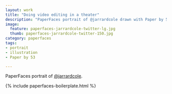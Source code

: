 ```yaml
---
layout: work
title: "Doing video editing in a theater"
description: "PaperFaces portrait of @jarrardcole drawn with Paper by 53 on an iPad."
image: 
  feature: paperfaces-jarrardcole-twitter-lg.jpg
  thumb: paperfaces-jarrardcole-twitter-150.jpg
category: paperfaces
tags: 
- portrait
- illustration
- Paper by 53

---
```


PaperFaces portrait of [@jarrardcole](http://twitter.com/jarrardcole).

{% include paperfaces-boilerplate.html %}